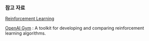 ### 참고 자료

[Reinforcement Learning](http://enginius.tistory.com/444)

[OpenAI Gym](https://gym.openai.com) : A toolkit for developing and comparing reinforcement learning algorithms.

